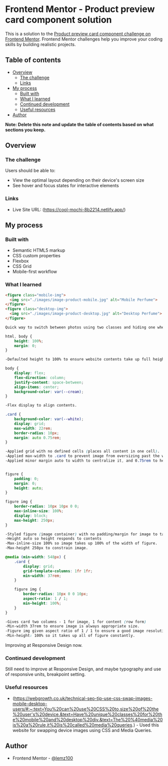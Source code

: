 # Frontend Mentor - Product preview card component solution

This is a solution to the [Product preview card component challenge on Frontend Mentor](https://www.frontendmentor.io/challenges/product-preview-card-component-GO7UmttRfa). Frontend Mentor challenges help you improve your coding skills by building realistic projects. 

## Table of contents

- [Overview](#overview)
  - [The challenge](#the-challenge)
  - [Links](#links)
- [My process](#my-process)
  - [Built with](#built-with)
  - [What I learned](#what-i-learned)
  - [Continued development](#continued-development)
  - [Useful resources](#useful-resources)
- [Author](#author)

**Note: Delete this note and update the table of contents based on what sections you keep.**

## Overview

### The challenge

Users should be able to:

- View the optimal layout depending on their device's screen size
- See hover and focus states for interactive elements

### Links

- Live Site URL: (https://cool-mochi-8b2214.netlify.app/)

## My process

### Built with

- Semantic HTML5 markup
- CSS custom properties
- Flexbox
- CSS Grid
- Mobile-first workflow

### What I learned

```html
<figure class="mobile-img">
  <img src="./images/image-product-mobile.jpg" alt="Mobile Perfume">
</figure>
<figure class="desktop-img">
  <img src="./images/image-product-desktop.jpg" alt="Desktop Perfume">
</figure>

Quick way to switch between photos using two classes and hiding one when the media query is activated.
```

```css
html, body {
    height: 100%;
    margin: 0;
}

-Defaulted height to 100% to ensure website contents take up full height of the viewport.

body {
    display: flex;
    flex-direction: column;
    justify-content: space-between;
    align-items: center;
    background-color: var(--cream);
}

-Flex display to align contents.

.card {
    background-color: var(--white);
    display: grid;
    max-width: 22rem;
    border-radius: 10px;
    margin: auto 0.75rem;
}

-Applied grid with no defined cells (places all content in one cell).
-Applied max-width to .card to prevent image from oversizing past the width.
-Applied minor margin auto to width to centralize it, and 0.75rem to height to give it its own 'padding' (instead of body {padding: ...}).


figure {
    padding: 0;
    margin: 0;
    height: auto;  
}

figure img {
    border-radius: 10px 10px 0 0;
    max-inline-size: 100%;
    display: block;
    max-height: 250px;
}

-Styled figure (image container) with no padding/margin for image to take up whole space
-Height auto so height responds to contents
-Max-inline-size 100% so image takes up 100% of the width of figure.
-Max-height 250px to constrain image.

@media (min-width: 548px) {
    .card {
        display: grid;
        grid-template-columns: 1fr 1fr;
        min-width: 37rem;
    }

    figure img {
        border-radius: 10px 0 0 10px;
        aspect-ratio: 1 / 1;
        min-height: 100%;
    }
}

-Gives card two columns - 1 for image, 1 for content (row form)
-Min-width 37rem to ensure image is always appropriate size.
-Figure img given aspect ratio of 1 / 1 to ensure a good image resolution
-Min-height: 100% so it takes up all of figure constantly.

```

Improving at Responsive Design now.

### Continued development

Still need to improve at Responsive Design, and maybe typography and use of responsive units, breakpoint setting.

### Useful resources

- (https://webgrowth.co.uk/technical-seo-tip-use-css-swap-images-mobile-desktop-users/#:~:text=You%20can%20use%20CSS%20to,size%20of%20the%20user's%20device.&text=Have%20unique%20classes%20for%20the%20mobile%20and%20desktop%20div.&text=The%20%40media%20is%20a%20rule,it%20is%20called%20media%20queries.) - Used this website for swapping device images using CSS and Media Queries.

## Author

- Frontend Mentor - [@lemz100](https://www.frontendmentor.io/profile/lemz100)
